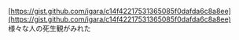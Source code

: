 [https://gist.github.com/igara/c14f42217531365085f0dafda6c8a8ee](https://gist.github.com/igara/c14f42217531365085f0dafda6c8a8ee)  
様々な人の死生観がみれた  
